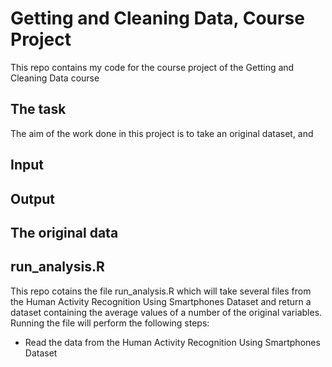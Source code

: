 # Getting and Cleaning Data, Course Project
This repo contains my code for the course project of the Getting and Cleaning Data course

## The task 
The aim of the work done in this project is to take an original dataset, and 

## Input 

## Output 

## The original data 

## run_analysis.R
This repo cotains the file run_analysis.R which will take several files from the Human Activity Recognition Using Smartphones Dataset and return a dataset containing the average values of a number of the original variables. Running the file will perform the following steps: 

- Read the data from the Human Activity Recognition Using Smartphones Dataset

